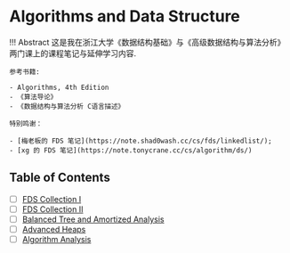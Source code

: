 # Algorithms and Data Structure

!!! Abstract
    这是我在浙江大学《数据结构基础》与《高级数据结构与算法分析》两门课上的课程笔记与延伸学习内容.

    参考书籍:

    - Algorithms, 4th Edition
    - 《算法导论》
    - 《数据结构与算法分析 C语言描述》

    特别鸣谢：

    - [梅老板的 FDS 笔记](https://note.shad0wash.cc/cs/fds/linkedlist/);
    - [xg 的 FDS 笔记](https://note.tonycrane.cc/cs/algorithm/ds/)

## Table of Contents

- [ ] [FDS Collection I](./FDS%20I.md)
- [ ] [FDS Collection II](./FDS%20II.md)
- [ ] [Balanced Tree and Amortized Analysis](./Lec%201.md)
- [ ] [Advanced Heaps](./Lec%202.md)
- [ ] [Algorithm Analysis](./Lec%203.md)
